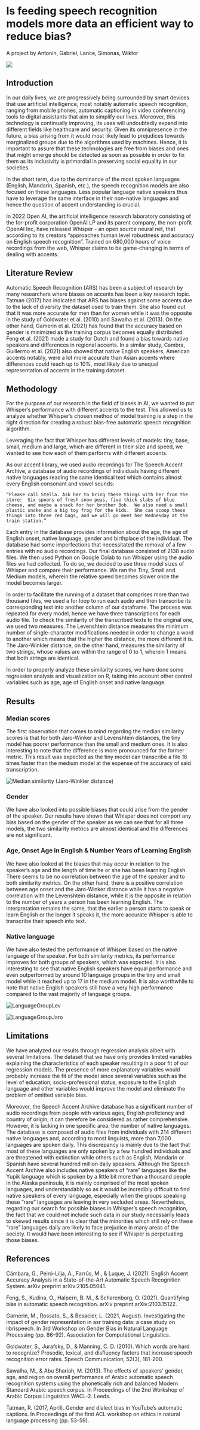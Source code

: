 
# Is feeding speech recognition models more data an efficient way to reduce bias?

A project by Antonin, Gabriel, Lance, Simonas, Wiktor

![](https://www.xrtoday.com/wp-content/uploads/2022/01/What_Speech_Recognition_Technology_VR.jpg)

## Introduction

In our daily lives, we are progressively being surrounded by smart devices that use artificial intelligence, most notably automatic speech recognition, ranging from mobile phones, automatic captioning in video conferencing tools to digital assistants that aim to simplify our lives. Moreover, this technology is continually improving, its uses will undoubtedly expand into different fields like  healthcare and security. Given its omnipresence in the future, a bias arising from it would most likely lead to prejudices towards marginalized groups due to the algorithms used by machines. Hence, it is important to assure that these technologies are free from biases and ones that might emerge should be detected as soon as possible in order to fix them as its inclusivity is primordial in preserving social equality in our societies. 

In the short term, due to the dominance of the most spoken languages (English, Mandarin, Spanish, etc.), the speech recognition models are also focused on these languages. Less popular language native speakers thus have to leverage the same interface in their non-native languages and hence the question of accent understanding is crucial.

In 2022 Open AI, the artificial intelligence research laboratory consisting of the for-profit corporation OpenAI LP and its parent company, the non-profit OpenAI Inc, have released Whisper - an open source neural net, that according to its creators “approaches human level robustness and accuracy on English speech recognition”. Trained on 680,000 hours of voice recordings from the web, Whisper claims to be game-changing in terms of dealing with accents. 

## Literature Review

Automatic Speech Recognition (ARS) has been a subject of research by many researchers where biases on accents has been a key research topic. Tatman (2017) has indicated that ARS has biases against some accents due to the lack of diversity the dataset used to train them. She also found out that it was more accurate for men than for women while it was the opposite in the study of Goldwater et al. (2010) and Sawalha et al. (2013). On the other hand, Gamerin et al. (2021) has found that the accuracy based on gender is minimized as the training corpus becomes equally distributed. Feng et al. (2021) made a study for Dutch and found a bias towards native speakers and differences in regional accents. In a similar study, Cambra, Guillermo et al. (2021) also showed that native English speakers, American accents notably, were a lot more accurate than Asian accents where differences could reach up to 10%, most likely due to unequal representation of accents in the training dataset. 


## Methodology

For the purpose of our research in the field of biases in AI, we wanted to put Whisper’s performance with different accents to the test. This allowed us to analyze whether Whisper’s chosen method of model training is a step in the right direction for creating a robust bias-free automatic speech recognition algorithm. 

Leveraging the fact that Whisper has different levels of models: tiny, base, small, medium and large, which are different in their size and speed, we wanted to see how each of them performs with different accents. 

As our accent library, we used audio recordings for The Speech Accent Archive, a database of audio recordings of individuals having different native languages reading the same identical text which contains almost every English consonant and vowel sounds: 

```http
“Please call Stella. Ask her to bring these things with her from the store:  Six spoons of fresh snow peas, five thick slabs of blue cheese, and maybe a snack for her brother Bob.  We also need a small plastic snake and a big toy frog for the kids.  She can scoop these things into three red bags, and we will go meet her Wednesday at the train station.”
```
Each entry in the database provides information about the age, the age of English onset, native language, gender and birthplace of the individual. The database had some imperfections that necessitated the removal of a few entries with no audio recordings. Our final database consisted of 2138 audio files. We then used Python on Google Colab to run Whisper using the audio files we had collected. To do so, we decided to use three model sizes of Whisper and compare their performance. We ran the Tiny, Small and Medium models, wherein the relative speed becomes slower once the model becomes larger. 

In order to facilitate the running of a dataset that comprises more than two thousand files, we used a for loop to run each audio and then transcribe its corresponding text into another column of our dataframe. The process was repeated for every model, hence we have three transcriptions for each audio file. To check the similarity of the transcribed texts to the original one, we used two measures. The Levenshtein distance measures the minimum number of single-character modifications needed in order to change a word to another which means that the higher the distance, the more different it is. The Jaro-Winkler distance, on the other hand, measures the similarity of two strings, whose values are within the range of 0 to 1, wherein 1 means that both strings are identical.

In order to properly analyze these similarity scores, we have done some regression analysis and visualization on R, taking into account other control variables such as age, age of English onset and native language. 

## Results

### Median scores

The first observation that comes to mind regarding the median similarity scores is that for both Jaro-Winker and Levenshtein distances, the tiny model has poorer performance than the small and medium ones. It is also interesting to note that the difference is more pronounced for the former metric. This result was expected as the tiny model can transcribe a file 16 times faster than the medium model at the expense of the accuracy of said transcription.

![Median similarity (Jaro-Winkler distance)](https://github.com/simonaszilinskas/whisper-accents-analysis/blob/main/data-vizualizations/median-similarities/Median%20similarity%20score%20by%20model%20size%20(Lev)%20(1).png?raw=true)

### Gender

We have also looked into possible biases that could arise from the gender of the speaker. Our results have shown that Whisper does not comport any bias based on the gender of the speaker as we can see that for all three models, the two similarity metrics are almost identical and the differences are not significant. 

### Age, Onset Age in English & Number Years of Learning English

We have also looked at the biases that may occur in relation to the speaker’s age and the length of time he or she has been learning English. There seems to be no correlation between the age of the speaker and to both similarity metrics. On the other hand, there is a positive correlation between age onset and the Jaro-Winker distance while it has a negative correlation with the Levenshtein distance, while it is the opposite in relation to the number of years a person has been learning English. The interpretation remains the same, that the earlier a person starts to speak or learn English or the longer it speaks it, the more accurate Whisper is able to transcribe their speech into text.

### Native language


We have also tested the performance of Whisper based on the native language of the speaker. For both similarity metrics, its performance improves for both groups of speakers, which was expected. It is also interesting to see that native English speakers have equal performance and even outperformed by around 10 language groups in the tiny and small model while it reached up to 17 in the medium model. It is also worthwhile to note that native English speakers still have a very high performance compared to the vast majority of language groups.


![LanguageGroupLev](data-vizualizations/LanguageGroupLev.png)

![LanguageGroupJaro](data-vizualizations/LanguageGroupJaro.png)



## Limitations 

We have analyzed our results through regression analysis albeit with several limitations. The dataset that we have only provides limited variables explaining the characteristics of each speaker resulting in a poor fit of our regression models. The presence of more explanatory variables would probably increase the fit of the model since several variables such as the level of education, socio-professional status, exposure to the English language and other variables would improve the model and eliminate the problem of omitted variable bias.

Moreover, the Speech Accent Archive database has a significant number of audio recordings from people with various ages, English proficiency and country of origin; it can therefore be considered as rather comprehensive. However, it is lacking in one specific area: the number of native languages. The database is composed of audio files from individuals with 214 different native languages and, according to most linguists, more than 7,000 languages are spoken daily. This discrepancy is mainly due to the fact that most of these languages are only spoken by a few hundred individuals and are threatened with extinction while others such as English, Mandarin or Spanish have several hundred million daily speakers. Although the Speech Accent Archive also includes native speakers of “rare” languages like the Yupik language which is spoken by a little bit more than a thousand people in the Alaska peninsula, it is mainly comprised of the most spoken languages, and understandably so as it would be incredibly difficult to find native speakers of every language, especially when the groups speaking these “rare” languages are leaving in very secluded areas. Nevertheless, regarding our search for possible biases in Whisper’s speech recognition, the fact that we could not include such data in our study necessarily leads to skewed results since it is clear that the minorities which still rely on these “rare” languages daily are likely to face prejudice in many areas of the society. It would have been interesting to see if Whisper is perpetuating those biases.


## References

Cámbara, G., Peiró-Lilja, A., Farrús, M., & Luque, J. (2021). English Accent Accuracy Analysis in a State-of-the-Art Automatic Speech Recognition System. arXiv preprint arXiv:2105.05041.

Feng, S., Kudina, O., Halpern, B. M., & Scharenborg, O. (2021). Quantifying bias in automatic speech recognition. arXiv preprint arXiv:2103.15122.

Garnerin, M., Rossato, S., & Besacier, L. (2021, August). Investigating the impact of gender representation in asr training data: a case study on librispeech. In 3rd Workshop on Gender Bias in Natural Language Processing (pp. 86-92). Association for Computational Linguistics.

Goldwater, S., Jurafsky, D., & Manning, C. D. (2010). Which words are hard to recognize? Prosodic, lexical, and disfluency factors that increase speech recognition error rates. Speech Communication, 52(3), 181-200.

Sawalha, M., & Abu Shariah, M. (2013). The effects of speakers' gender, age, and region on overall performance of Arabic automatic speech recognition systems using the phonetically rich and balanced Modern Standard Arabic speech corpus. In Proceedings of the 2nd Workshop of Arabic Corpus Linguistics WACL-2. Leeds.

Tatman, R. (2017, April). Gender and dialect bias in YouTube’s automatic captions. In Proceedings of the first ACL workshop on ethics in natural language processing (pp. 53-59).
